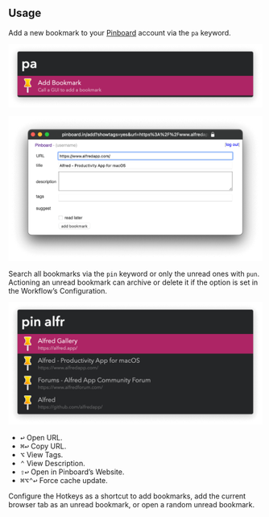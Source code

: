 ## Usage

Add a new bookmark to your [Pinboard](https://pinboard.in) account via the `pa` keyword.

![Add bookmark](images/pa.png)

![Browser GUI to add bookmark](images/gui.png)

Search all bookmarks via the `pin` keyword or only the unread ones with `pun`. Actioning an unread bookmark can archive or delete it if the option is set in the Workflow’s Configuration.

![Showing bookmarks matching alfr](images/pin.png)

* <kbd>↩</kbd> Open URL.
* <kbd>⌘</kbd><kbd>↩</kbd> Copy URL.
* <kbd>⌥</kbd> View Tags.
* <kbd>⌃</kbd> View Description.
* <kbd>⇧</kbd><kbd>↩</kbd> Open in Pinboard’s Website.
* <kbd>⌘</kbd><kbd>⌥</kbd><kbd>⌃</kbd><kbd>↩</kbd> Force cache update.

Configure the Hotkeys as a shortcut to add bookmarks, add the current browser tab as an unread bookmark, or open a random unread bookmark.
